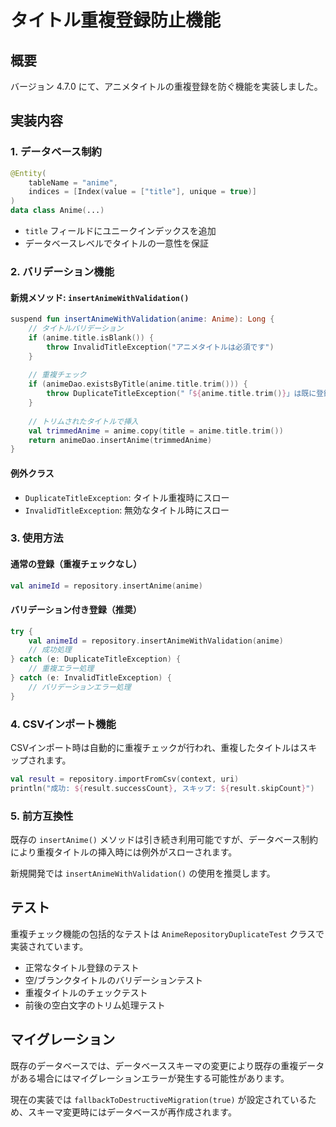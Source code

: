 # タイトル重複登録防止機能

## 概要

バージョン 4.7.0 にて、アニメタイトルの重複登録を防ぐ機能を実装しました。

## 実装内容

### 1. データベース制約

```kotlin
@Entity(
    tableName = "anime",
    indices = [Index(value = ["title"], unique = true)]
)
data class Anime(...)
```

- `title` フィールドにユニークインデックスを追加
- データベースレベルでタイトルの一意性を保証

### 2. バリデーション機能

#### 新規メソッド: `insertAnimeWithValidation()`

```kotlin
suspend fun insertAnimeWithValidation(anime: Anime): Long {
    // タイトルバリデーション
    if (anime.title.isBlank()) {
        throw InvalidTitleException("アニメタイトルは必須です")
    }
    
    // 重複チェック
    if (animeDao.existsByTitle(anime.title.trim())) {
        throw DuplicateTitleException("「${anime.title.trim()}」は既に登録されています")
    }
    
    // トリムされたタイトルで挿入
    val trimmedAnime = anime.copy(title = anime.title.trim())
    return animeDao.insertAnime(trimmedAnime)
}
```

#### 例外クラス

- `DuplicateTitleException`: タイトル重複時にスロー
- `InvalidTitleException`: 無効なタイトル時にスロー

### 3. 使用方法

#### 通常の登録（重複チェックなし）
```kotlin
val animeId = repository.insertAnime(anime)
```

#### バリデーション付き登録（推奨）
```kotlin
try {
    val animeId = repository.insertAnimeWithValidation(anime)
    // 成功処理
} catch (e: DuplicateTitleException) {
    // 重複エラー処理
} catch (e: InvalidTitleException) {
    // バリデーションエラー処理
}
```

### 4. CSVインポート機能

CSVインポート時は自動的に重複チェックが行われ、重複したタイトルはスキップされます。

```kotlin
val result = repository.importFromCsv(context, uri)
println("成功: ${result.successCount}, スキップ: ${result.skipCount}")
```

### 5. 前方互換性

既存の `insertAnime()` メソッドは引き続き利用可能ですが、データベース制約により重複タイトルの挿入時には例外がスローされます。

新規開発では `insertAnimeWithValidation()` の使用を推奨します。

## テスト

重複チェック機能の包括的なテストは `AnimeRepositoryDuplicateTest` クラスで実装されています。

- 正常なタイトル登録のテスト
- 空/ブランクタイトルのバリデーションテスト
- 重複タイトルのチェックテスト
- 前後の空白文字のトリム処理テスト

## マイグレーション

既存のデータベースでは、データベーススキーマの変更により既存の重複データがある場合にはマイグレーションエラーが発生する可能性があります。

現在の実装では `fallbackToDestructiveMigration(true)` が設定されているため、スキーマ変更時にはデータベースが再作成されます。
